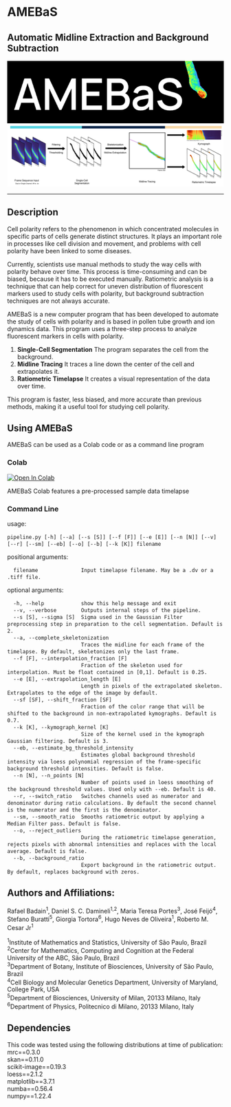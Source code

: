 # AMEBaS
## Automatic Midline Extraction and Background Subtraction

<p align="center">
  <img  src="https://raw.githubusercontent.com/badain/amebas/main/amebas_banner.gif">
  <img  src="https://raw.githubusercontent.com/badain/amebas/main/pipeline_banner.png">
</p>

---------------------------------------

## Description
Cell polarity refers to the phenomenon in which concentrated molecules in specific parts of cells generate distinct structures. It plays an important role in processes like cell division and movement, and problems with cell polarity have been linked to some diseases.

Currently, scientists use manual methods to study the way cells with polarity behave over time. This process is time-consuming and can be biased, because it has to be executed manually. Ratiometric analysis is a technique that can help correct for uneven distribution of fluorescent markers used to study cells with polarity, but background subtraction techniques are not always accurate.

AMEBaS is a new computer program that has been developed to automate the study of cells with polarity and is based in pollen tube growth and ion dynamics data. This program uses a three-step process to analyze fluorescent markers in cells with polarity.

1. **Single-Cell Segmentation** The program separates the cell from the background.
2. **Midline Tracing** It traces a line down the center of the cell and extrapolates it.
3. **Ratiometric Timelapse** It creates a visual representation of the data over time.

This program is faster, less biased, and more accurate than previous methods, making it a useful tool for studying cell polarity.

## Using AMEBaS
AMEBaS can be used as a Colab code or as a command line program

### Colab
[![Open In Colab](https://colab.research.google.com/assets/colab-badge.svg)](https://colab.research.google.com/github/badain/amebas/blob/main/AMEBAS_Colab.ipynb)

AMEBaS Colab features a pre-processed sample data timelapse


### Command Line
usage:
```
pipeline.py [-h] [--a] [--s [S]] [--f [F]] [--e [E]] [--n [N]] [--v] [--r] [--sm] [--eb] [--o] [--b] [--k [K]] filename
```

positional arguments:
```
  filename              Input timelapse filename. May be a .dv or a .tiff file.
```

optional arguments:
```
  -h, --help            show this help message and exit
  --v, --verbose        Outputs internal steps of the pipeline.
  --s [S], --sigma [S]  Sigma used in the Gaussian Filter preprocessing step in preparation to the cell segmentation. Default is 2.
  --a, --complete_skeletonization
                        Traces the midline for each frame of the timelapse. By default, skeletonizes only the last frame.
  --f [F], --interpolation_fraction [F]
                        Fraction of the skeleton used for interpolation. Must be float contained in [0,1]. Default is 0.25.
  --e [E], --extrapolation_length [E]
                        Length in pixels of the extrapolated skeleton. Extrapolates to the edge of the image by default.
  --sf [SF], --shift_fraction [SF]
                        Fraction of the color range that will be shifted to the background in non-extrapolated kymographs. Default is 0.7.
  --k [K], --kymograph_kernel [K]
                        Size of the kernel used in the kymograph Gaussian filtering. Default is 3.
  --eb, --estimate_bg_threshold_intensity
                        Estimates global background threshold intensity via loess polynomial regression of the frame-specific background threshold intensities. Default is false.
  --n [N], --n_points [N]
                        Number of points used in loess smoothing of the background threshold values. Used only with --eb. Default is 40.
  --r, --switch_ratio   Switches channels used as numerator and denominator during ratio calculations. By default the second channel is the numerator and the first is the denominator.
  --sm, --smooth_ratio  Smooths ratiometric output by applying a Median Filter pass. Default is false.
  --o, --reject_outliers
                        During the ratiometric timelapse generation, rejects pixels with abnormal intensities and replaces with the local average. Default is false.
  --b, --background_ratio
                        Export background in the ratiometric output. By default, replaces background with zeros.
```

## Authors and Affiliations:
Rafael Badain<sup>1</sup>, Daniel S. C. Damineli<sup>1,2</sup>, Maria Teresa Portes<sup>3</sup>, José Feijó<sup>4</sup>, Stefano Buratti<sup>5</sup>, Giorgia Tortora<sup>6</sup>, Hugo Neves de Oliveira<sup>1</sup>, Roberto M. Cesar Jr<sup>1</sup>

<sup>1</sup>Institute of Mathematics and Statistics, University of São Paulo, Brazil<br/>
<sup>2</sup>Center for Mathematics, Computing and Cognition at the Federal University of the ABC, São Paulo, Brazil<br/>
<sup>3</sup>Department of Botany, Institute of Biosciences, University of São Paulo, Brazil<br/>
<sup>4</sup>Cell Biology and Molecular Genetics Department, University of Maryland, College Park, USA<br/>
<sup>5</sup>Department of Biosciences, University of Milan, 20133 Milano, Italy<br/>
<sup>6</sup>Department of Physics, Politecnico di Milano, 20133 Milano, Italy

## Dependencies
This code was tested using the following distributions at time of publication:
mrc==0.3.0<br/>
skan==0.11.0<br/>
scikit-image==0.19.3<br/>
loess==2.1.2<br/>
matplotlib==3.7.1<br/>
numba==0.56.4<br/>
numpy==1.22.4<br/>